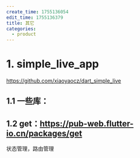 ```yaml
---
create_time: 1755136054
edit_time: 1755136379
title: 其它
categories:
  - product
---
```



# 1. simple_live_app

https://github.com/xiaoyaocz/dart_simple_live

## 1.1 一些库：

## 1.2 get：https://pub-web.flutter-io.cn/packages/get

状态管理，路由管理

